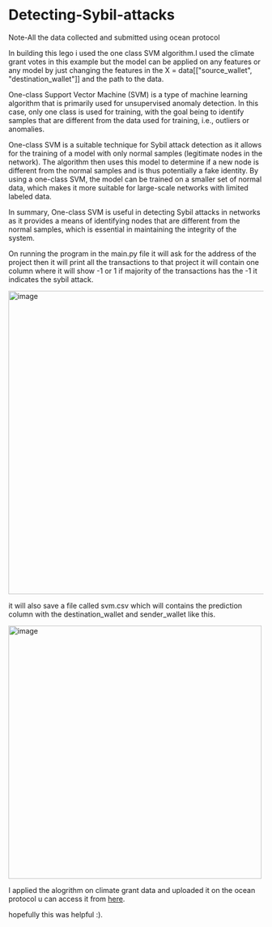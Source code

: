 # Detecting-Sybil-attacks
Note-All the data collected and submitted using ocean protocol

In building this lego i used the one class SVM algorithm.I used the climate grant votes in this example but the model can be applied on any features or any model by just changing the features in the X = data[["source_wallet", "destination_wallet"]] and the path to the data.

One-class Support Vector Machine (SVM) is a type of machine learning algorithm that is primarily used for unsupervised anomaly detection. In this case, only one class is used for training, with the goal being to identify samples that are different from the data used for training, i.e., outliers or anomalies.

One-class SVM is a suitable technique for Sybil attack detection as it allows for the training of a model with only normal samples (legitimate nodes in the network). The algorithm then uses this model to determine if a new node is different from the normal samples and is thus potentially a fake identity. By using a one-class SVM, the model can be trained on a smaller set of normal data, which makes it more suitable for large-scale networks with limited labeled data.

In summary, One-class SVM is useful in detecting Sybil attacks in networks as it provides a means of identifying nodes that are different from the normal samples, which is essential in maintaining the integrity of the system.

On running the program in the main.py file it will ask for the address of the project then it will print all the transactions to that project  it will contain one column where it will show -1 or 1 if majority of the transactions has the -1 it indicates the sybil attack.

<img width="599" alt="image" src="https://user-images.githubusercontent.com/119076200/215895913-d8a2ca1a-09e9-4996-a6e5-8f9daafce483.png">

it will also save a file called svm.csv which will contains the prediction column with the destination_wallet and sender_wallet like this.

<img width="500" alt="image" src="https://user-images.githubusercontent.com/119076200/215895623-e1f381ba-8d73-409f-a78a-0b7d43ab68be.png">

I applied the alogrithm on climate grant data and uploaded it on the ocean protocol u can access it from [here](www.google.com).

hopefully this was helpful :).
